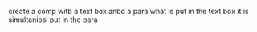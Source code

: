 create a comp witb a text box anbd a para what is put in the text box it is simultaniosl put in the para